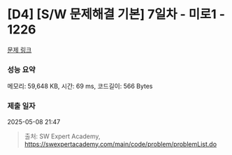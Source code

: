 # [D4] [S/W 문제해결 기본] 7일차 - 미로1 - 1226 

[문제 링크](https://swexpertacademy.com/main/code/problem/problemDetail.do?contestProbId=AV14vXUqAGMCFAYD) 

### 성능 요약

메모리: 59,648 KB, 시간: 69 ms, 코드길이: 566 Bytes

### 제출 일자

2025-05-08 21:47



> 출처: SW Expert Academy, https://swexpertacademy.com/main/code/problem/problemList.do
